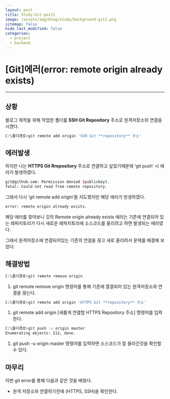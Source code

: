 ```yaml
---
layout: post
title: Study-Git-post1
image: /assets/img/blog/study/background-git2.png
sitemap: false
hide_last_modified: false
categories:
  - project
  - backend
---
```


# [Git]에러(error: remote origin already exists)

---

## 상황

블로그 제작을 위해 작업한 폴더를 **SSH Git Repository** 주소로 원격저장소와 연결을 시켰다.

```bash
C:\폴더경로>git remote add origin 'SSH Git **repository** 주소'
```

## 에러발생

하지만 나는 **HTTPS Git Rrepository** 주소로 연결하고 싶었기때문에 ‘git push’ 시 에러가 발생하였다.

```bash
git@github.com: Permission denied (publickey).
fatal: Could not read from remote repository.
```

그래서 다시 ‘git remote add origin’을 지도했지만 해당 에러가 방생하였다.

```bash
error: remote origin already exists.
```

해당 에러를 찾아보니 깃의 Remote origin already exists 에러는 기존에 연결되어 있는 레파지토리가 다시 새로운 레파지토리에 소스코드를 올리려고 하면 발생되는 에러였다.

그래서 원격저장소에 연결되어있는 기존의 연걸을 끊고 새로 올리려서 문제를 해결해 보았다.

## 해결방법

```bash
C:\폴더경로>git remote remove origin
```

1. git remote remove origin 명령어를 통해 기존에 열결되어 있는 원격저장소와 연결을 끊는다.

```bash
C:\폴더경로>git remote add origin 'HTTPS Git **repository** 주소'
```

1. git remote add origin [새롭게 연결할 HTTPS Repository 주소] 명령어를 입력한다.

```bash
C:\폴더경로>git push -u origin master  
Enumerating objects: 112, done.
```

1. git push -u origin master 명령어를 입력하면 소스코드가 잘 올라간것을 확인할 수 있다.

## 마무리

이번 git error를 통해 다음과 같은 것을 배웠다.

- 원격 저장소와 연결하기전에 (HTTPS, SSH)을 확인한다.